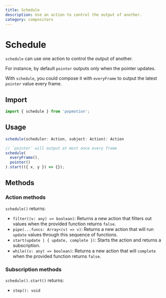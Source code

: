 ```yaml
---
title: Schedule
description: Use an action to control the output of another.
category: compositors
---
```


# Schedule

`schedule` can use one action to control the output of another.

For instance, by default `pointer` outputs only when the pointer updates.

With `schedule`, you could compose it with `everyFrame` to output the latest `pointer` value every frame.

## Import

```javascript
import { schedule } from 'popmotion';
```

## Usage

```typescript
schedule(scheduler: Action, subject: Action): Action
```

```javascript
// `pointer` will output at most once every frame
schedule(
  everyFrame(),
  pointer()
).start(({ x, y }) => {});
```

## Methods

### Action methods

`schedule()` returns:

- `filter((v: any) => boolean)`: Returns a new action that filters out values when the provided function returns `false`.
- `pipe(...funcs: Array<(v) => v)`: Returns a new action that will run `update` values through this sequence of functions.
- `start(update | { update, complete })`: Starts the action and returns a subscription.
- `while((v: any) => boolean)`: Returns a new action that will `complete` when the provided function returns `false`.

### Subscription methods

`schedule().start()` returns:

- `stop(): void`

